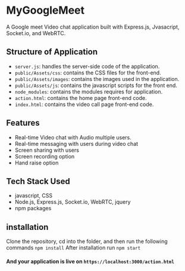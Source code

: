 # MyGoogleMeet
A Google meet Video chat application built with Express.js, Jvasacript, Socket.io, and WebRTC.

## Structure of Application
- `server.js`: handles the server-side code of the application.
- `public/Assets/css`: contains the CSS files for the front-end.
- `public/Assets/images`: contains the images used in the application.
- `public/Assets/js`: contains the javascript scripts for the front end.
- `node_modules`: contains the modules requires for application.
- `action.html`: contains the home page front-end code.
- `index.html`: contains the video call page front-end code.

## Features 
- Real-time Video chat with Audio multiple users.
- Real-time messaging with users during video chat
- Screen sharing with users
- Screen recording option
- Hand raise option

## Tech Stack Used
- javascript, CSS
- Node.js, Express.js, Socket.io, WebRTC, jquery
- npm packages 



## installation 
Clone the repository, cd into the folder, and then run the following commands
`npm install`
After installation run
`npm start`
#### And your application is live on `https://localhost:3000/action.html`




